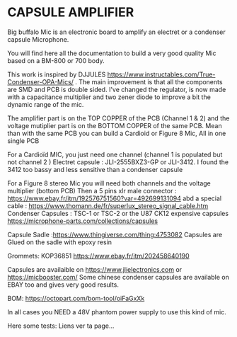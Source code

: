 # CAPSULE AMPLIFIER
Big buffalo Mic is an electronic board to amplify an electret or a condenser capsule Microphone. 

You will find here all the documentation to build a very good quality Mic based on a BM-800 or 700 body.

This work is inspired by DJJULES https://www.instructables.com/True-Condenser-OPA-Mics/ . The main improvement is that all the components are SMD and PCB is double sided. I've changed the regulator, is now made with a capacitance multiplier and two  zener diode to improve a bit the dynamic range of the mic.

The amplifier part is on the TOP COPPER of the PCB (Channel 1 & 2) and the voltage mutiplier part is on the BOTTOM COPPER of the same PCB.
Mean than with the same PCB you can build a Cardioid or Figure 8 Mic, All in one single PCB


For a Cardioïd MIC, you just need one channel (channel 1 is populated but not channel 2 )
Electret capsule : JLI-2555BXZ3-GP or JLI-3412. I found the 3412 too bassy and less sensitive than a condenser capsule

For a Figure 8 stereo Mic you will need both channels and the voltage multiplier (bottom PCB)
Then a 5 pins xlr male connector : https://www.ebay.fr/itm/192576751560?var=492699131094 
abd a special cable : https://www.thomann.de/fr/superlux_stereo_signal_cable.htm
Condenser Capsules : TSC-1 or TSC-2 or the U87 CK12 expensive capsules
https://microphone-parts.com/collections/capsules

Capsule Sadle :https://www.thingiverse.com/thing:4753082
Capsules are Glued on the sadle with epoxy resin

Grommets: KOP36851 https://www.ebay.fr/itm/202458640190

Capsules are availaible on https://www.jlielectronics.com or https://micbooster.com/
Some chinese condenser capsules are available on EBAY too and gives very good results.

BOM: https://octopart.com/bom-tool/oiFaGxXk

In all cases you NEED a 48V phantom power supply to use this kind of mic.

Here some tests: Liens ver ta page...






